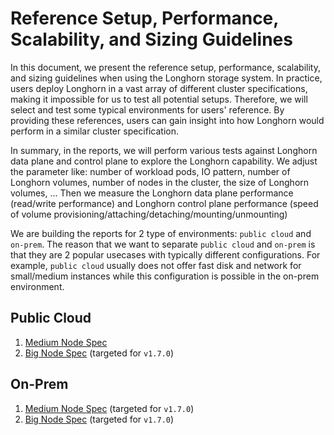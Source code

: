 # Reference Setup, Performance, Scalability, and Sizing Guidelines

In this document, we present the reference setup, performance, scalability, and sizing guidelines when using the Longhorn storage system. 
In practice, users deploy Longhorn in a vast array of different cluster specifications, making it impossible for us to test all potential setups. 
Therefore, we will select and test some typical environments for users' reference. 
By providing these references, users can gain insight into how Longhorn would perform in a similar cluster specification.


In summary, in the reports, we will perform various tests against Longhorn data plane and control plane to explore the Longhorn capability.
We adjust the parameter like: number of workload pods, IO pattern, number of Longhorn volumes, number of nodes in the cluster, the size of Longhorn volumes, ...
Then we measure the Longhorn data plane performance (read/write performance) and Longhorn control plane performance (speed of volume provisioning/attaching/detaching/mounting/unmounting)

We are building the reports for 2 type of environments: `public cloud` and `on-prem`. 
The reason that we want to separate `public cloud` and `on-prem` is that they are 2 popular usecases with typically different configurations. 
For example, `public cloud` usually does not offer fast disk and network for small/medium instances while this configuration is possible in the on-prem environment.

## Public Cloud 
1. [Medium Node Spec](./public-cloud/medium-node-spec.md)
1. [Big Node Spec](./public-cloud/big-node-spec.md) (targeted for `v1.7.0`)

## On-Prem 
1. [Medium Node Spec](./on-prem/medium-node-spec.md) (targeted for `v1.7.0`)
1. [Big Node Spec](./on-prem/big-node-spec.md) (targeted for `v1.7.0`)